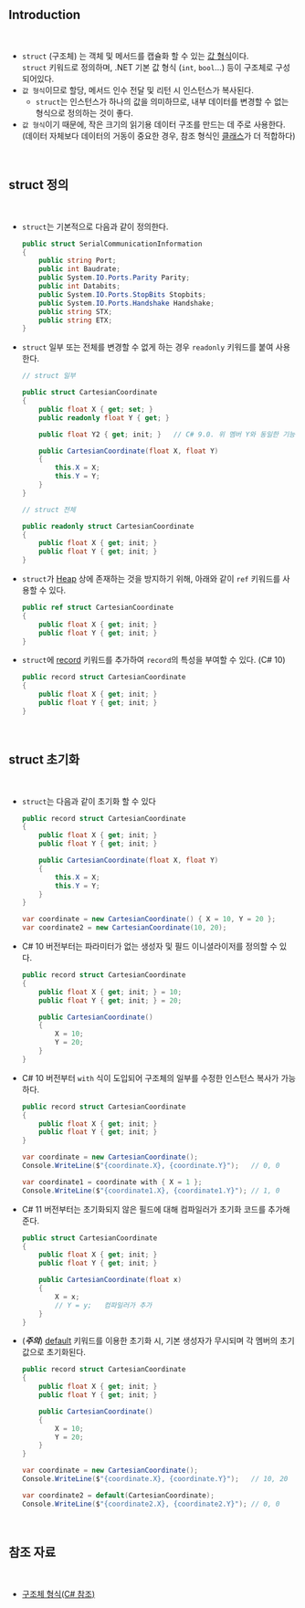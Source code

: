 ## Introduction

<br>

- `struct` (구조체) 는 객체 및 메서드를 캡슐화 할 수 있는 [값 형식](https://peponi-paradise.tistory.com/entry/C-Language-%EA%B0%92-%ED%98%95%EC%8B%9D)이다.<br>`struct` 키워드로 정의하며, .NET 기본 값 형식 (`int`, `bool`...) 등이 구조체로 구성되어있다.
- `값 형식`이므로 할당, 메서드 인수 전달 및 리턴 시 인스턴스가 복사된다.
    - `struct`는 인스턴스가 하나의 값을 의미하므로, 내부 데이터를 변경할 수 없는 형식으로 정의하는 것이 좋다.
- `값 형식`이기 때문에, 작은 크기의 읽기용 데이터 구조를 만드는 데 주로 사용한다. (데이터 자체보다 데이터의 거동이 중요한 경우, 참조 형식인 [클래스](https://learn.microsoft.com/ko-kr/dotnet/csharp/language-reference/keywords/class)가 더 적합하다)

<br>

## struct 정의

<br>

- `struct`는 기본적으로 다음과 같이 정의한다.
    ```cs
    public struct SerialCommunicationInformation
    {
        public string Port;
        public int Baudrate;
        public System.IO.Ports.Parity Parity;
        public int Databits;
        public System.IO.Ports.StopBits Stopbits;
        public System.IO.Ports.Handshake Handshake;
        public string STX;
        public string ETX;
    }
    ```

- `struct` 일부 또는 전체를 변경할 수 없게 하는 경우 `readonly` 키워드를 붙여 사용한다.
    ```cs
    // struct 일부

    public struct CartesianCoordinate
    {
        public float X { get; set; }
        public readonly float Y { get; }

        public float Y2 { get; init; }   // C# 9.0. 위 멤버 Y와 동일한 기능이다. (생성자를 제외한 곳에서 값 수정 불가)

        public CartesianCoordinate(float X, float Y)
        {
            this.X = X;
            this.Y = Y;
        }
    }

    // struct 전체

    public readonly struct CartesianCoordinate
    {
        public float X { get; init; }
        public float Y { get; init; }
    }
    ```

- `struct`가 [Heap](https://en.wikipedia.org/wiki/Memory_management#HEAP) 상에 존재하는 것을 방지하기 위해, 아래와 같이 `ref` 키워드를 사용할 수 있다.
    ```cs
    public ref struct CartesianCoordinate
    {
        public float X { get; init; }
        public float Y { get; init; }
    }
    ```

- `struct`에 [record](https://learn.microsoft.com/ko-kr/dotnet/csharp/language-reference/builtin-types/record) 키워드를 추가하여 `record`의 특성을 부여할 수 있다. (C# 10)
    ```cs
    public record struct CartesianCoordinate
    {
        public float X { get; init; }
        public float Y { get; init; }
    }
    ```

<br>

## struct 초기화

<br>

- `struct`는 다음과 같이 초기화 할 수 있다
    ```cs
    public record struct CartesianCoordinate
    {
        public float X { get; init; }
        public float Y { get; init; }

        public CartesianCoordinate(float X, float Y)
        {
            this.X = X;
            this.Y = Y;
        }
    }

    var coordinate = new CartesianCoordinate() { X = 10, Y = 20 };
    var coordinate2 = new CartesianCoordinate(10, 20);
    ```

- C# 10 버전부터는 파라미터가 없는 생성자 및 필드 이니셜라이저를 정의할 수 있다.
    ```cs
    public record struct CartesianCoordinate
    {
        public float X { get; init; } = 10;
        public float Y { get; init; } = 20;

        public CartesianCoordinate()
        {
            X = 10;
            Y = 20;
        }
    }
    ```

- C# 10 버전부터 `with` 식이 도입되어 구조체의 일부를 수정한 인스턴스 복사가 가능하다.
    ```cs
    public record struct CartesianCoordinate
    {
        public float X { get; init; }
        public float Y { get; init; }
    }

    var coordinate = new CartesianCoordinate();
    Console.WriteLine($"{coordinate.X}, {coordinate.Y}");   // 0, 0
    
    var coordinate1 = coordinate with { X = 1 };
    Console.WriteLine($"{coordinate1.X}, {coordinate1.Y}"); // 1, 0
    ```

- C# 11 버전부터는 초기화되지 않은 필드에 대해 컴파일러가 초기화 코드를 추가해준다.
    ```cs
    public struct CartesianCoordinate
    {
        public float X { get; init; }
        public float Y { get; init; }

        public CartesianCoordinate(float x)
        {
            X = x;
            // Y = y;   컴파일러가 추가
        }
    }
    ```

- (***주의***) [default](https://learn.microsoft.com/ko-kr/dotnet/csharp/language-reference/operators/default) 키워드를 이용한 초기화 시, 기본 생성자가 무시되며 각 멤버의 초기값으로 초기화된다.
    ```cs
    public record struct CartesianCoordinate
    {
        public float X { get; init; }
        public float Y { get; init; }

        public CartesianCoordinate()
        {
            X = 10;
            Y = 20;
        }
    }

    var coordinate = new CartesianCoordinate();
    Console.WriteLine($"{coordinate.X}, {coordinate.Y}");   // 10, 20

    var coordinate2 = default(CartesianCoordinate);
    Console.WriteLine($"{coordinate2.X}, {coordinate2.Y}"); // 0, 0
    ```

<br>

## 참조 자료

<br>

- [구조체 형식(C# 참조)](https://learn.microsoft.com/ko-kr/dotnet/csharp/language-reference/builtin-types/struct)